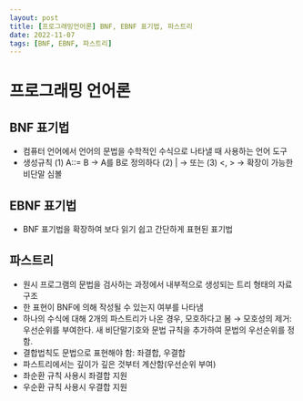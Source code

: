 ```yaml
---
layout: post
title: [프로그래밍언어론] BNF, EBNF 표기법, 파스트리
date: 2022-11-07 
tags: [BNF, EBNF, 파스트리]
---
```


# 프로그래밍 언어론

## BNF 표기법
- 컴퓨터 언어에서 언어의 문법을 수학적인 수식으로 나타낼 때 사용하는 언어 도구
- 생성규칙
(1) A::= B → A를 B로 정의하다
(2) | → 또는
(3) <, > → 확장이 가능한 비단말 심볼

## EBNF 표기법
- BNF 표기법을 확장하여 보다 읽기 쉽고 간단하게 표현된 표기법

## 파스트리
- 원시 프로그램의 문법을 검사하는 과정에서 내부적으로 생성되는 트리 형태의 자료구조
- 한 표현이 BNF에 의해 작성될 수 있는지 여부를 나타냄
- 하나의 수식에 대해 2개의 파스트리가 나온 경우, 모호하다고 봄
→ 모호성의 제거: 우선순위를 부여한다. 새 비단말기호와 문법 규칙을 추가하여 문법의 우선순위를 정함.
- 결합법칙도 문법으로 표현해야 함: 좌결합, 우결합
- 파스트리에서는 깊이가 깊은 것부터 계산함(우선순위 부여)
- 좌순환 규칙 사용시 좌결합 지원
- 우순환 규칙 사용시 우결합 지원
